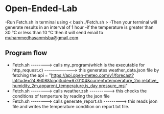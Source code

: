 # Open-Ended-Lab
-Run Fetch.sh in terminal using 
< bash ./Fetch.sh >
-Then your terminal will generate results in an interval of 1 hour
-if the temperature is greater than 30 °C  or less than 10 °C then it will send email to muhammedhasanmisba@gmail.com

Program flow
--------------------
- Fetch.sh --------> calls my_program(which is the executable for http_request.c) --------------> this generates weather_data.json file by fetching the api = "https://api.open-meteo.com/v1/forecast?latitude=24.8608&longitude=67.0104&current=temperature_2m,relative_humidity_2m,apparent_temperature,is_day,pressure_msl"
- Fetch.sh --------> calls weather.zsh ----------> this checks the conditions of temperture by reading the json file
- Fetch.sh --------> calls generate_report.sh ---------> this reads json file and writes the temperature condition on report.txt file.

